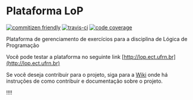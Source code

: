 # Plataforma LoP

[![commitizen friendly](https://img.shields.io/badge/commitizen-friendly-brightgreen.svg)](https://commitizen.github.io/cz-cli/)
[![travis-ci](https://img.shields.io/travis/lar-ect/plataforma-lop.svg)](https://travis-ci.org/lar-ect/plataforma-lop)
[![code coverage](https://img.shields.io/codecov/c/github/lar-ect/plataforma-lop.svg)](https://codecov.io/github/lar-ect/plataforma-lop)

Plataforma de gerenciamento de exercícios para a disciplina de Lógica de Programação

Você pode testar a plataforma no seguinte link [http://lop.ect.ufrn.br](http://lop.ect.ufrn.br)

Se você deseja contribuir para o projeto, siga para a [Wiki](https://github.com/lar-ect/plataforma-lop/wiki) onde há instruções de como contribuir e documentação sobre o projeto.

!!!!
